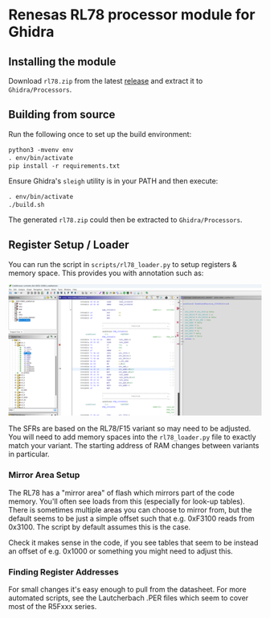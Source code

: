 # Renesas RL78 processor module for Ghidra

## Installing the module

Download `rl78.zip` from the latest [release](https://github.com/xyzz/ghidra-rl78/releases) and extract it to `Ghidra/Processors`.

## Building from source

Run the following once to set up the build environment:

```
python3 -mvenv env
. env/bin/activate
pip install -r requirements.txt
```

Ensure Ghidra's `sleigh` utility is in your PATH and then execute:

```
. env/bin/activate
./build.sh
```

The generated `rl78.zip` could then be extracted to `Ghidra/Processors`.

## Register Setup / Loader

You can run the script in `scripts/rl78_loader.py` to setup registers & memory space.
This provides you with annotation such as:

![](ghidra_with_regs.png)

The SFRs are based on the RL78/F15 variant so may need to be adjusted. You will need
to add memory spaces into the `rl78_loader.py` file to exactly match your variant. The
starting address of RAM changes between variants in particular.

### Mirror Area Setup

The RL78 has a "mirror area" of flash which mirrors part of the code memory. You'll often
see loads from this (especially for look-up tables). There is sometimes multiple areas
you can choose to mirror from, but the default seems to be just a simple offset such that
e.g. 0xF3100 reads from 0x3100. The script by default assumes this is the case.

Check it makes sense in the code, if you see tables that seem to be instead an offset of
e.g. 0x1000 or something you might need to adjust this.

### Finding Register Addresses

For small changes it's easy enough to pull from the datasheet. For more automated scripts,
see the Lautcherbach .PER files which seem to cover most of the R5Fxxx series.
